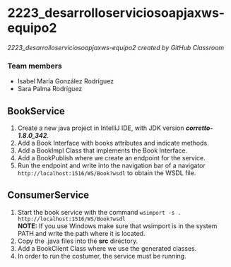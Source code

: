 # 2223_desarrolloserviciosoapjaxws-equipo2
*2223_desarrolloserviciosoapjaxws-equipo2 created by GitHub Classroom*

### Team members
- Isabel María González Rodríguez
- Sara Palma Rodríguez


## BookService
1. Create a new java project in IntelliJ IDE, with JDK version ***corretto-1.8.0_342***.
2. Add a Book Interface with books attributes and indicate methods.
3. Add a BookImpl Class that implements the Book Interface.
4. Add a BookPublish where we create an endpoint for the service.
5. Run the endpoint and write into the navigation bar of a navigator `http://localhost:1516/WS/Book?wsdl` to obtain the WSDL file.

## ConsumerService
1. Start the book service with the command `wsimport -s . http://localhost:1516/WS/Book?wsdl`
<br> **NOTE:** If you use Windows make sure that wsimport is in the system PATH and write the path where it is located.
2. Copy the .java files into the **src** directory.
3. Add a BookClient Class where we use the generated classes.
4. In order to run the costumer, the service must be running.

